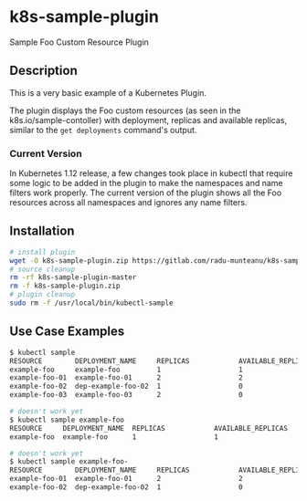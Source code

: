 # k8s-sample-plugin
Sample Foo Custom Resource Plugin

## Description
This is a very basic example of a Kubernetes Plugin.

The plugin displays the Foo custom resources (as seen in the k8s.io/sample-contoller) with deployment, replicas and available replicas, similar to the `get deployments` command's output.

### Current Version

In Kubernetes 1.12 release, a few changes took place in kubectl that require some logic to be added in the plugin to make the namespaces and name filters work properly. The current version of the plugin shows all the Foo resources across all namespaces and ignores any name filters.

## Installation
```bash
# install plugin
wget -O k8s-sample-plugin.zip https://gitlab.com/radu-munteanu/k8s-sample-plugin/-/archive/master/k8s-sample-plugin-master.zip && unzip -o k8s-sample-plugin.zip && sudo cp -f k8s-sample-plugin-master/kubectl-sample /usr/local/bin && sudo chmod +x /usr/local/bin/kubectl-sample && printf 'Success!\n'
# source cleanup
rm -rf k8s-sample-plugin-master
rm -f k8s-sample-plugin.zip
# plugin cleanup
sudo rm -f /usr/local/bin/kubectl-sample
```

## Use Case Examples
```bash
$ kubectl sample
RESOURCE        DEPLOYMENT_NAME     REPLICAS            AVAILABLE_REPLICAS
example-foo     example-foo         1                   1
example-foo-01  example-foo-01      2                   2
example-foo-02  dep-example-foo-02  1                   0
example-foo-03  example-foo-03      2                   0

# doesn't work yet
$ kubectl sample example-foo
RESOURCE     DEPLOYMENT_NAME  REPLICAS            AVAILABLE_REPLICAS
example-foo  example-foo      1                   1

# doesn't work yet
$ kubectl sample example-foo-
RESOURCE        DEPLOYMENT_NAME     REPLICAS            AVAILABLE_REPLICAS
example-foo-01  example-foo-01      2                   2
example-foo-02  dep-example-foo-02  1                   0
```
